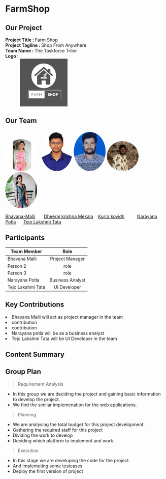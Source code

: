 # FarmShop

## Our Project
   <strong>Project Title   :   </strong> Farm Shop<br>
   <strong>Project Tagline :   </strong>Shop From Anywhere<br>
   <strong>Team Name       :   </strong>The Taskforce Tribe<br>
   <strong>Logo            : <br>
    &nbsp;&nbsp;&nbsp;&nbsp;&nbsp;&nbsp;&nbsp;&nbsp; &nbsp;&nbsp;&nbsp;&nbsp;  <img class='img-circle' src="FarmShopLogo.png" alt="drawing" width=150px  style="border-radius:10px width=50px" />   </strong><br>
    
## Our Team

<img class='img-circle' src="Bhavana.jpg" alt="drawing" width="100" style="border-radius:50%">  &nbsp;                     <img src="Images/Mekala Dheeraj Krishna.png" alt="drawing" width="100" style="border-radius:50%"/>                          <img class='img-circle' src="Images/kovidh.jpg" alt="drawing" width="100" style="border-radius:50%" />                                   <img class='img-circle' src="narayana1.jpeg" alt="drawing" width="100" style="border-radius:50%" />                           <img class='img-circle' src="TejoLakshmiT.jpg" alt="drawing" width="100" style="border-radius:50%" />               

[Bhavana-Malli](https://github.com/Bhavana-Malli)  &nbsp;&nbsp;&nbsp;&nbsp;&nbsp;   [Dheeraj krishna Mekala](https://github.com/dheerajkrishna458) &nbsp;&nbsp;  [Kurra kovidh](https://github.com/kurrakovidh) &nbsp;&nbsp;&nbsp;&nbsp;&nbsp;&nbsp;&nbsp;&nbsp; [Narayana Potla](https://github.com/narayanapotla1)             &nbsp;&nbsp;&nbsp;&nbsp; [Tejo Lakshmi Tata](https://github.com/TejoTata)    




 
## Participants
|     Team Member          | Role              | 
 -------------             | :-------------:   |
| Bhavana Malli   | Project Manager |
| Person 2   | role |
| Person 3 | role  | 
| Narayana Potla | Business Analyst  |  
| Tejo Lakshmi Tata        | UI Developer      |  

## Key Contributions
<li>Bhavana Malli will act as project manager in the team</li>
<li>contribution</li>
<li>contribution</li>
<li>Narayana potla will be as a business analyst</li>
<li>Tejo Lakshmi Tata will be UI Developer in the team</li>

## Content Summary


## Group Plan

> Requirement Analysis
* In this group we are deciding the project and gaining basic information to develop the project.
* We find the similar implemenation for the web applications.

> Planning
* We are analysing the total budget for this project development.
* Gathering the required staff for this project
* Dividing the work to develop
* Deciding which platform to implement and work.

> Execution
* In this stage we are developing the code for the project.
* And implemeting some testcases
* Deploy the first version of project


